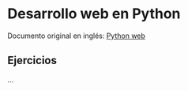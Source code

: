 # Desarrollo web en Python

Documento original en inglés: [Python web](https://github.com/Asabeneh/30-Days-Of-Python/blob/master/26_Day_Python_web/26_python_web.md)

## Ejercicios

...